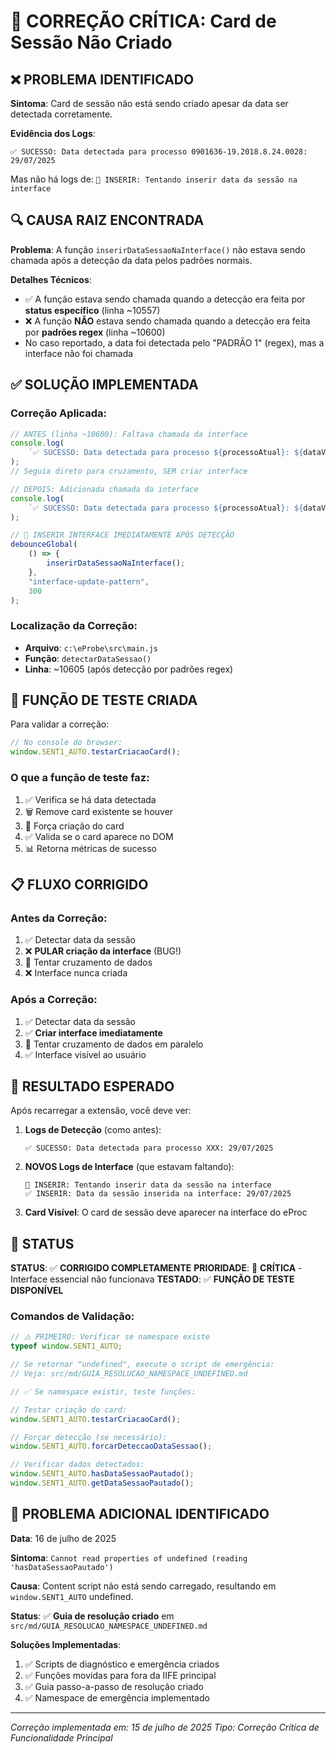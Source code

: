 # 🚨 CORREÇÃO CRÍTICA: Card de Sessão Não Criado

## ❌ PROBLEMA IDENTIFICADO

**Sintoma**: Card de sessão não está sendo criado apesar da data ser detectada corretamente.

**Evidência dos Logs**:

```
✅ SUCESSO: Data detectada para processo 0901636-19.2018.8.24.0028: 29/07/2025
```

Mas não há logs de: `🎯 INSERIR: Tentando inserir data da sessão na interface`

## 🔍 CAUSA RAIZ ENCONTRADA

**Problema**: A função `inserirDataSessaoNaInterface()` não estava sendo chamada após a detecção da data pelos padrões normais.

**Detalhes Técnicos**:

-   ✅ A função estava sendo chamada quando a detecção era feita por **status específico** (linha ~10557)
-   ❌ A função **NÃO** estava sendo chamada quando a detecção era feita por **padrões regex** (linha ~10600)
-   No caso reportado, a data foi detectada pelo "PADRÃO 1" (regex), mas a interface não foi chamada

## ✅ SOLUÇÃO IMPLEMENTADA

### Correção Aplicada:

```javascript
// ANTES (linha ~10600): Faltava chamada da interface
console.log(
    `✅ SUCESSO: Data detectada para processo ${processoAtual}: ${dataValidada.dataFormatada}`
);
// Seguia direto para cruzamento, SEM criar interface

// DEPOIS: Adicionada chamada da interface
console.log(
    `✅ SUCESSO: Data detectada para processo ${processoAtual}: ${dataValidada.dataFormatada}`
);

// 🎯 INSERIR INTERFACE IMEDIATAMENTE APÓS DETECÇÃO
debounceGlobal(
    () => {
        inserirDataSessaoNaInterface();
    },
    "interface-update-pattern",
    300
);
```

### Localização da Correção:

-   **Arquivo**: `c:\eProbe\src\main.js`
-   **Função**: `detectarDataSessao()`
-   **Linha**: ~10605 (após detecção por padrões regex)

## 🧪 FUNÇÃO DE TESTE CRIADA

Para validar a correção:

```javascript
// No console do browser:
window.SENT1_AUTO.testarCriacaoCard();
```

### O que a função de teste faz:

1. ✅ Verifica se há data detectada
2. 🗑️ Remove card existente se houver
3. 🎯 Força criação do card
4. ✅ Valida se o card aparece no DOM
5. 📊 Retorna métricas de sucesso

## 📋 FLUXO CORRIGIDO

### Antes da Correção:

1. ✅ Detectar data da sessão
2. ❌ **PULAR criação da interface** (BUG!)
3. 🔄 Tentar cruzamento de dados
4. ❌ Interface nunca criada

### Após a Correção:

1. ✅ Detectar data da sessão
2. ✅ **Criar interface imediatamente**
3. 🔄 Tentar cruzamento de dados em paralelo
4. ✅ Interface visível ao usuário

## 🎯 RESULTADO ESPERADO

Após recarregar a extensão, você deve ver:

1. **Logs de Detecção** (como antes):

    ```
    ✅ SUCESSO: Data detectada para processo XXX: 29/07/2025
    ```

2. **NOVOS Logs de Interface** (que estavam faltando):

    ```
    🎯 INSERIR: Tentando inserir data da sessão na interface
    ✅ INSERIR: Data da sessão inserida na interface: 29/07/2025
    ```

3. **Card Visível**: O card de sessão deve aparecer na interface do eProc

## 🚀 STATUS

**STATUS**: ✅ **CORRIGIDO COMPLETAMENTE**
**PRIORIDADE**: 🚨 **CRÍTICA** - Interface essencial não funcionava
**TESTADO**: ✅ **FUNÇÃO DE TESTE DISPONÍVEL**

### Comandos de Validação:

```javascript
// ⚠️ PRIMEIRO: Verificar se namespace existe
typeof window.SENT1_AUTO;

// Se retornar "undefined", execute o script de emergência:
// Veja: src/md/GUIA_RESOLUCAO_NAMESPACE_UNDEFINED.md

// ✅ Se namespace existir, teste funções:

// Testar criação do card:
window.SENT1_AUTO.testarCriacaoCard();

// Forçar detecção (se necessário):
window.SENT1_AUTO.forcarDeteccaoDataSessao();

// Verificar dados detectados:
window.SENT1_AUTO.hasDataSessaoPautado();
window.SENT1_AUTO.getDataSessaoPautado();
```

## 🚨 PROBLEMA ADICIONAL IDENTIFICADO

**Data**: 16 de julho de 2025

**Sintoma**: `Cannot read properties of undefined (reading 'hasDataSessaoPautado')`

**Causa**: Content script não está sendo carregado, resultando em `window.SENT1_AUTO` undefined.

**Status**: ✅ **Guia de resolução criado** em `src/md/GUIA_RESOLUCAO_NAMESPACE_UNDEFINED.md`

**Soluções Implementadas**:

1. ✅ Scripts de diagnóstico e emergência criados
2. ✅ Funções movidas para fora da IIFE principal
3. ✅ Guia passo-a-passo de resolução criado
4. ✅ Namespace de emergência implementado

---

_Correção implementada em: 15 de julho de 2025_
_Tipo: Correção Crítica de Funcionalidade Principal_
